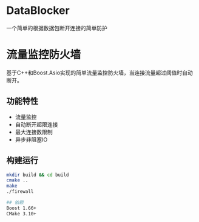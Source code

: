 # DataBlocker
一个简单的根据数据包断开连接的简单防护
# 流量监控防火墙

基于C++和Boost.Asio实现的简单流量监控防火墙，当连接流量超过阈值时自动断开。

## 功能特性
- 流量监控
- 自动断开超限连接
- 最大连接数限制
- 异步非阻塞IO

## 构建运行
```bash
mkdir build && cd build
cmake ..
make
./firewall

## 依赖
Boost 1.66+
CMake 3.10+
